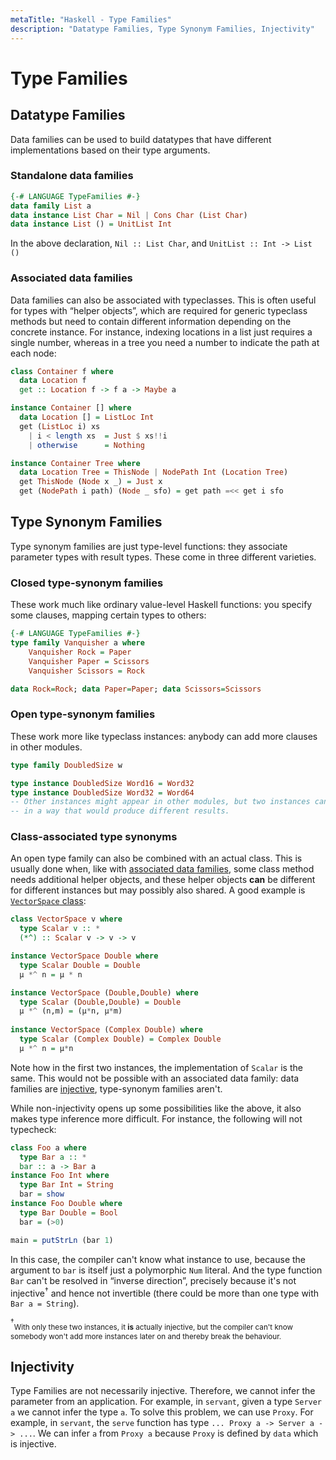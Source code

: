 ```yaml
---
metaTitle: "Haskell - Type Families"
description: "Datatype Families, Type Synonym Families, Injectivity"
---
```


# Type Families




## Datatype Families


Data families can be used to build datatypes that have different implementations based on their type arguments.

### Standalone data families

```hs
{-# LANGUAGE TypeFamilies #-}
data family List a
data instance List Char = Nil | Cons Char (List Char)
data instance List () = UnitList Int

```

In the above declaration, `Nil :: List Char`, and `UnitList :: Int -> List ()`

### Associated data families

Data families can also be associated with typeclasses. This is often useful for types with “helper objects”, which are required for generic typeclass methods but need to contain different information depending on the concrete instance. For instance, indexing locations in a list just requires a single number, whereas in a tree you need a number to indicate the path at each node:

```hs
class Container f where
  data Location f
  get :: Location f -> f a -> Maybe a

instance Container [] where
  data Location [] = ListLoc Int
  get (ListLoc i) xs
    | i < length xs  = Just $ xs!!i
    | otherwise      = Nothing

instance Container Tree where
  data Location Tree = ThisNode | NodePath Int (Location Tree)
  get ThisNode (Node x _) = Just x
  get (NodePath i path) (Node _ sfo) = get path =<< get i sfo

```



## Type Synonym Families


Type synonym families are just type-level functions: they associate parameter types with result types. These come in three different varieties.

### Closed type-synonym families

These work much like ordinary value-level Haskell functions: you specify some clauses, mapping certain types to others:

```hs
{-# LANGUAGE TypeFamilies #-}
type family Vanquisher a where
    Vanquisher Rock = Paper
    Vanquisher Paper = Scissors
    Vanquisher Scissors = Rock

data Rock=Rock; data Paper=Paper; data Scissors=Scissors

```

### Open type-synonym families

These work more like typeclass instances: anybody can add more clauses in other modules.

```hs
type family DoubledSize w

type instance DoubledSize Word16 = Word32
type instance DoubledSize Word32 = Word64
-- Other instances might appear in other modules, but two instances cannot overlap
-- in a way that would produce different results.

```

### Class-associated type synonyms

An open type family can also be combined with an actual class. This is usually done when, like with [associated data families](http://stackoverflow.com/documentation/haskell/2955/type-families/10038/datatype-families), some class method needs additional helper objects, and these helper objects **can** be different for different instances but may possibly also shared. A good example is [`VectorSpace` class](http://hackage.haskell.org/package/vector-space-0.10.2/docs/Data-VectorSpace.html#t:VectorSpace):

```hs
class VectorSpace v where
  type Scalar v :: *
  (*^) :: Scalar v -> v -> v

instance VectorSpace Double where
  type Scalar Double = Double
  μ *^ n = μ * n

instance VectorSpace (Double,Double) where
  type Scalar (Double,Double) = Double
  μ *^ (n,m) = (μ*n, μ*m)
  
instance VectorSpace (Complex Double) where
  type Scalar (Complex Double) = Complex Double
  μ *^ n = μ*n

```

Note how in the first two instances, the implementation of `Scalar` is the same. This would not be possible with an associated data family: data families are [injective](https://en.wikipedia.org/wiki/Injective_function), type-synonym families aren't.

While non-injectivity opens up some possibilities like the above, it also makes type inference more difficult. For instance, the following will not typecheck:

```hs
class Foo a where
  type Bar a :: *
  bar :: a -> Bar a
instance Foo Int where
  type Bar Int = String
  bar = show
instance Foo Double where
  type Bar Double = Bool
  bar = (>0)

main = putStrLn (bar 1)

```

In this case, the compiler can't know what instance to use, because the argument to `bar` is itself just a polymorphic `Num` literal. And the type function `Bar` can't be resolved in “inverse direction”, precisely because it's not injective<sup>†</sup> and hence not invertible (there could be more than one type with `Bar a = String`).

<sup>†</sup><sub>With only these two instances, it **is** actually injective, but the compiler can't know somebody won't add more instances later on and thereby break the behaviour.</sub>



## Injectivity


Type Families are not necessarily injective. Therefore, we cannot infer the parameter from an application. For example, in `servant`, given a type `Server a` we cannot infer the type `a`. To solve this problem, we can use `Proxy`. For example, in `servant`, the `serve` function has type `... Proxy a -> Server a -> ...`. We can infer `a` from `Proxy a` because `Proxy` is defined by `data` which is injective.

